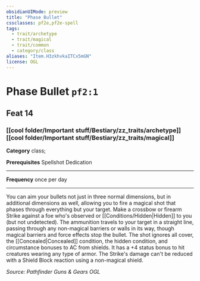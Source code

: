 ```yaml
---
obsidianUIMode: preview
title: "Phase Bullet"
cssclasses: pf2e,pf2e-spell
tags:
  - trait/archetype
  - trait/magical
  - trait/common
  - category/class
aliases: "Item.H3zkhvkaITCx5mGN"
license: OGL
---
```

# Phase Bullet `pf2:1`
## Feat 14
### [[cool folder/Important stuff/Bestiary/zz_traits/archetype]][[cool folder/Important stuff/Bestiary/zz_traits/magical]]

**Category** class; 



**Prerequisites** Spellshot Dedication
* * *
**Frequency** once per day

* * *

You can aim your bullets not just in three normal dimensions, but in additional dimensions as well, allowing you to fire a magical shot that phases through everything but your target. Make a crossbow or firearm Strike against a foe who's observed or [[Conditions/Hidden|Hidden]] to you (but not undetected). The ammunition travels to your target in a straight line, passing through any non-magical barriers or walls in its way, though magical barriers and force effects stop the bullet. The shot ignores all cover, the [[Concealed|Concealed]] condition, the hidden condition, and circumstance bonuses to AC from shields. It has a +4 status bonus to hit creatures wearing any type of armor. The Strike's damage can't be reduced with a Shield Block reaction using a non-magical shield.

*Source: Pathfinder Guns & Gears*
*OGL*